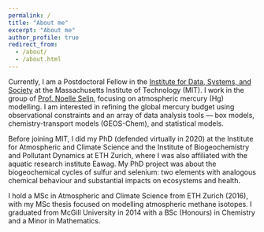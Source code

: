 ```yaml
---
permalink: /
title: "About me"
excerpt: "About me"
author_profile: true
redirect_from: 
  - /about/
  - /about.html
---
```


Currently, I am a Postdoctoral Fellow in the [Institute for Data, Systems, and Society](https://idss.mit.edu) at the Massachusetts Institute of Technology (MIT). I work in the group of [Prof. Noelle Selin](http://www.selingroup.org), focusing on atmospheric mercury (Hg) modelling. I am interested in refining the global mercury budget using observational constraints and an array of data analysis tools — box models, chemistry-transport models (GEOS-Chem), and statistical models. 

Before joining MIT, I did my PhD (defended virtually in 2020) at the Institute for Atmospheric and Climate Science and the Institute of Biogeochemistry and Pollutant Dynamics at ETH Zurich, where I was also affiliated with the aquatic research institute Eawag. My PhD project was about the biogeochemical cycles of sulfur and selenium: two elements with analogous chemical behaviour and substantial impacts on ecosystems and health.

I hold a MSc in Atmospheric and Climate Science from ETH Zurich (2016), with my MSc thesis focused on modelling atmospheric methane isotopes. I graduated from McGill University in 2014 with a BSc (Honours) in Chemistry and a Minor in Mathematics.
